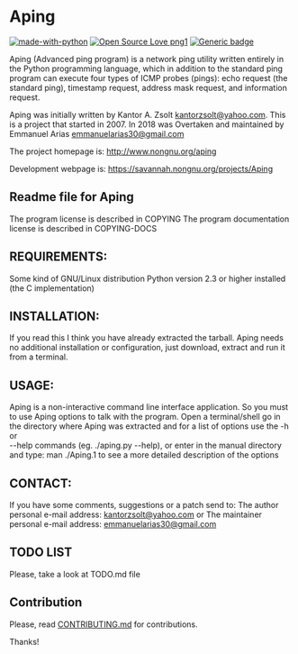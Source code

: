 # Aping

[![made-with-python](https://img.shields.io/badge/Made%20with-Python-1f425f.svg)](https://www.python.org/)
[![Open Source Love png1](https://badges.frapsoft.com/os/v1/open-source.png?v=103)]()
[![Generic badge](https://img.shields.io/badge/Version-0.1_Beta_4-green.svg)](https://shields.io/)

Aping (Advanced ping program) is a network ping utility written entirely in the Python programming language, which in addition to the standard ping program can execute four types of ICMP probes (pings): echo request (the standard ping), timestamp request, address mask request, and information request.

Aping was initially written by Kantor A. Zsolt <kantorzsolt@yahoo.com>. This is a project that started in 2007. In 2018 was Overtaken and maintained by Emmanuel Arias <emmanuelarias30@gmail.com>

The project homepage is: http://www.nongnu.org/aping

Development webpage is: https://savannah.nongnu.org/projects/Aping


## Readme file for Aping

The program license is described in COPYING
The program documentation license is described in COPYING-DOCS

## REQUIREMENTS:

Some kind of GNU/Linux distribution
Python version 2.3 or higher installed (the C implementation)

## INSTALLATION:

If you read this I think you have already extracted the tarball. Aping needs no
additional installation or configuration, just download, extract and run it from
a terminal.

## USAGE:

Aping is a non-interactive command line interface application. So you must to 
use Aping options to talk with the program. Open a terminal/shell go in the
directory where Aping was extracted and for a list of options use the -h or     
--help commands (eg. ./aping.py --help), or enter in the manual directory and 
type: man ./Aping.1 to see a more detailed description of the options 

## CONTACT:   

If you have some comments, suggestions or a patch send to: 
The author personal e-mail address: kantorzsolt@yahoo.com
or
The maintainer personal e-mail address: emmanuelarias30@gmail.com

## TODO LIST

Please, take a look at TODO.md file

## Contribution

Please, read [CONTRIBUTING.md](https://github.com/eamanu/Aping/blob/master/CONTRIBUTING.md) for contributions. 

Thanks!
